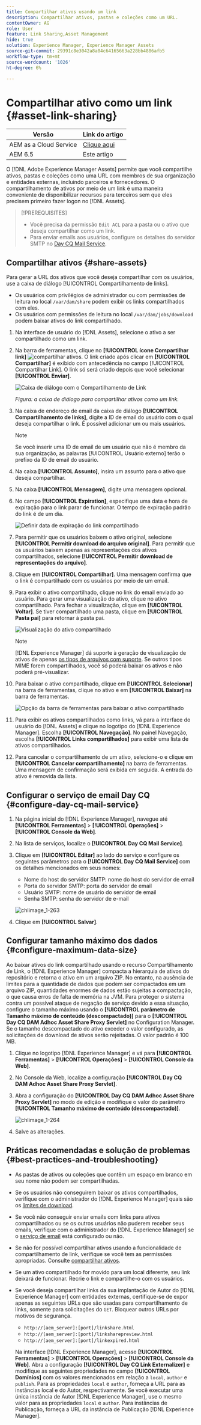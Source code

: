 ```yaml
---
title: Compartilhar ativos usando um link
description: Compartilhar ativos, pastas e coleções como um URL.
contentOwner: AG
role: User
feature: Link Sharing,Asset Management
hide: true
solution: Experience Manager, Experience Manager Assets
source-git-commit: 29391c8e3042a8a04c64165663a228bb4886afb5
workflow-type: tm+mt
source-wordcount: '1026'
ht-degree: 6%

---
```


# Compartilhar ativo como um link {#asset-link-sharing}

| Versão | Link do artigo |
| -------- | ---------------------------- |
| AEM as a Cloud Service | [Clique aqui](https://experienceleague.adobe.com/docs/experience-manager-cloud-service/content/assets/manage/share-assets.html?lang=en) |
| AEM 6.5 | Este artigo |

O [!DNL Adobe Experience Manager Assets] permite que você compartilhe ativos, pastas e coleções como uma URL com membros de sua organização e entidades externas, incluindo parceiros e fornecedores. O compartilhamento de ativos por meio de um link é uma maneira conveniente de disponibilizar recursos para terceiros sem que eles precisem primeiro fazer logon no [!DNL Assets].

>[!PREREQUISITES]
>
>* Você precisa da permissão `Edit ACL` para a pasta ou o ativo que deseja compartilhar como um link.
>* Para enviar emails aos usuários, configure os detalhes do servidor SMTP no [Day CQ Mail Service](#configmailservice).

## Compartilhar ativos {#share-assets}

Para gerar a URL dos ativos que você deseja compartilhar com os usuários, use a caixa de diálogo [!UICONTROL Compartilhamento de links].

* Os usuários com privilégios de administrador ou com permissões de leitura no local `/var/dam/share` podem exibir os links compartilhados com eles.
* Os usuários com permissões de leitura no local `/var/dam/jobs/download` podem baixar ativos do link compartilhado.

1. Na interface de usuário do [!DNL Assets], selecione o ativo a ser compartilhado como um link.

1. Na barra de ferramentas, clique no **[!UICONTROL ícone Compartilhar link]** ![compartilhar ativos](assets/do-not-localize/assets_share.png). O link criado após clicar em **[!UICONTROL Compartilhar]** é exibido com antecedência no campo [!UICONTROL Compartilhar Link]. O link só será criado depois que você selecionar **[!UICONTROL Enviar]**.

   ![Caixa de diálogo com o Compartilhamento de Link](assets/share-assets-as-link.png)

   *Figura: a caixa de diálogo para compartilhar ativos como um link.*

1. Na caixa de endereço de email da caixa de diálogo **[!UICONTROL Compartilhamento de links]**, digite a ID de email do usuário com o qual deseja compartilhar o link. É possível adicionar um ou mais usuários.

   >[!NOTE]
   >
   >Se você inserir uma ID de email de um usuário que não é membro da sua organização, as palavras [!UICONTROL Usuário externo] terão o prefixo da ID de email do usuário.

1. Na caixa **[!UICONTROL Assunto]**, insira um assunto para o ativo que deseja compartilhar.

1. Na caixa **[!UICONTROL Mensagem]**, digite uma mensagem opcional.

1. No campo **[!UICONTROL Expiration]**, especifique uma data e hora de expiração para o link parar de funcionar. O tempo de expiração padrão do link é de um dia.

   ![Definir data de expiração do link compartilhado](assets/Set-shared-link-expiration.png)

1. Para permitir que os usuários baixem o ativo original, selecione **[!UICONTROL Permitir download do arquivo original]**. Para permitir que os usuários baixem apenas as representações dos ativos compartilhados, selecione **[!UICONTROL Permitir download de representações do arquivo]**.

1. Clique em **[!UICONTROL Compartilhar]**. Uma mensagem confirma que o link é compartilhado com os usuários por meio de um email.

1. Para exibir o ativo compartilhado, clique no link do email enviado ao usuário. Para gerar uma visualização do ativo, clique no ativo compartilhado. Para fechar a visualização, clique em **[!UICONTROL Voltar]**. Se tiver compartilhado uma pasta, clique em **[!UICONTROL Pasta pai]** para retornar à pasta pai.

   ![Visualização do ativo compartilhado](assets/chlimage_1-546.png)

   >[!NOTE]
   >
   >[!DNL Experience Manager] dá suporte à geração de visualização de ativos de apenas [os tipos de arquivos com suporte](/help/assets/assets-formats.md). Se outros tipos MIME forem compartilhados, você só poderá baixar os ativos e não poderá pré-visualizar.

1. Para baixar o ativo compartilhado, clique em **[!UICONTROL Selecionar]** na barra de ferramentas, clique no ativo e em **[!UICONTROL Baixar]** na barra de ferramentas.

   ![Opção da barra de ferramentas para baixar o ativo compartilhado](assets/chlimage_1-547.png)

1. Para exibir os ativos compartilhados como links, vá para a interface do usuário do [!DNL Assets] e clique no logotipo do [!DNL Experience Manager]. Escolha **[!UICONTROL Navegação]**. No painel Navegação, escolha **[!UICONTROL Links compartilhados]** para exibir uma lista de ativos compartilhados.

1. Para cancelar o compartilhamento de um ativo, selecione-o e clique em **[!UICONTROL Cancelar compartilhamento]** na barra de ferramentas. Uma mensagem de confirmação será exibida em seguida. A entrada do ativo é removida da lista.

## Configurar o serviço de email Day CQ {#configure-day-cq-mail-service}

1. Na página inicial do [!DNL Experience Manager], navegue até **[!UICONTROL Ferramentas]** > **[!UICONTROL Operações]** > **[!UICONTROL Console da Web]**.
1. Na lista de serviços, localize o **[!UICONTROL Day CQ Mail Service]**.
1. Clique em **[!UICONTROL Editar]** ao lado do serviço e configure os seguintes parâmetros para o **[!UICONTROL Day CQ Mail Service]** com os detalhes mencionados em seus nomes:

   * Nome do host do servidor SMTP: nome do host do servidor de email
   * Porta do servidor SMTP: porta do servidor de email
   * Usuário SMTP: nome de usuário do servidor de email
   * Senha SMTP: senha do servidor de e-mail

   ![chlimage_1-263](assets/chlimage_1-548.png)

1. Clique em **[!UICONTROL Salvar]**.

## Configurar tamanho máximo dos dados {#configure-maximum-data-size}

Ao baixar ativos do link compartilhado usando o recurso Compartilhamento de Link, o [!DNL Experience Manager] compacta a hierarquia de ativos do repositório e retorna o ativo em um arquivo ZIP. No entanto, na ausência de limites para a quantidade de dados que podem ser compactados em um arquivo ZIP, quantidades enormes de dados estão sujeitas a compactação, o que causa erros de falta de memória na JVM. Para proteger o sistema contra um possível ataque de negação de serviço devido a essa situação, configure o tamanho máximo usando o **[!UICONTROL parâmetro de Tamanho máximo de conteúdo (descompactado)]** para o **[!UICONTROL Day CQ DAM Adhoc Asset Share Proxy Servlet]** no Configuration Manager. Se o tamanho descompactado do ativo exceder o valor configurado, as solicitações de download de ativos serão rejeitadas. O valor padrão é 100 MB.

1. Clique no logotipo [!DNL Experience Manager] e vá para **[!UICONTROL Ferramentas]** > **[!UICONTROL Operações]** > **[!UICONTROL Console da Web]**.
1. No Console da Web, localize a configuração **[!UICONTROL Day CQ DAM Adhoc Asset Share Proxy Servlet]**.
1. Abra a configuração do **[!UICONTROL Day CQ DAM Adhoc Asset Share Proxy Servlet]** no modo de edição e modifique o valor do parâmetro **[!UICONTROL Tamanho máximo de conteúdo (descompactado)]**.

   ![chlimage_1-264](assets/chlimage_1-549.png)

1. Salve as alterações.

## Práticas recomendadas e solução de problemas {#best-practices-and-troubleshooting}

* As pastas de ativos ou coleções que contêm um espaço em branco em seu nome não podem ser compartilhadas.
* Se os usuários não conseguirem baixar os ativos compartilhados, verifique com o administrador do [!DNL Experience Manager] quais são os [limites de download](#configure-maximum-data-size).
* Se você não conseguir enviar emails com links para ativos compartilhados ou se os outros usuários não puderem receber seus emails, verifique com o administrador do [!DNL Experience Manager] se o [serviço de email](#configure-day-cq-mail-service) está configurado ou não.
* Se não for possível compartilhar ativos usando a funcionalidade de compartilhamento de link, verifique se você tem as permissões apropriadas. Consulte [compartilhar ativos](#share-assets).
* Se um ativo compartilhado for movido para um local diferente, seu link deixará de funcionar. Recrie o link e compartilhe-o com os usuários.

* Se você deseja compartilhar links da sua implantação de Autor do [!DNL Experience Manager] com entidades externas, certifique-se de expor apenas as seguintes URLs que são usadas para compartilhamento de links, somente para solicitações do `GET`. Bloquear outros URLs por motivos de segurança.

   * `http://[aem_server]:[port]/linkshare.html`
   * `http://[aem_server]:[port]/linksharepreview.html`
   * `http://[aem_server]:[port]/linkexpired.html`

  Na interface [!DNL Experience Manager], acesse **[!UICONTROL Ferramentas]** > **[!UICONTROL Operações]** > **[!UICONTROL Console da Web]**. Abra a configuração **[!UICONTROL Day CQ Link Externalizer]** e modifique as seguintes propriedades no campo **[!UICONTROL Domínios]** com os valores mencionados em relação a `local`, `author` e `publish`. Para as propriedades `local` e `author`, forneça a URL para as instâncias local e do Autor, respectivamente. Se você executar uma única instância de Autor [!DNL Experience Manager], use o mesmo valor para as propriedades `local` e `author`. Para instâncias de Publicação, forneça a URL da instância de Publicação [!DNL Experience Manager].
